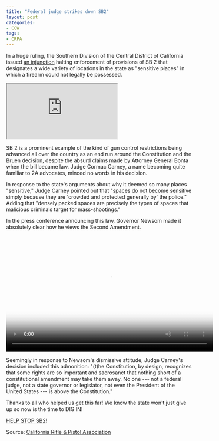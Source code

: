 ```yaml
---
title: "Federal judge strikes down SB2"
layout: post
categories:
- CCW
tags:
- CRPA
---
```


In a huge ruling, the Southern Division of the Central District of California issued [an injunction](https://www.trigger-treat.com/20231220-may-v-bonta/index.html) halting enforcement of provisions of SB 2 that designates a wide variety of locations in the state as "sensitive places" in which a firearm could not legally be possessed.

<iframe src="https://www.trigger-treat.com/20231220-may-v-bonta/20231220-preliminary-injunction.pdf" class="pdf"></iframe>

SB 2 is a prominent example of the kind of gun control restrictions being advanced all over the country as an end run around the Constitution and the Bruen decision, despite the absurd claims made by Attorney General Bonta when the bill became law. Judge Cormac Carney, a name becoming quite familiar to 2A advocates, minced no words in his decision.

In response to the state's arguments about why it deemed so many places "sensitive," Judge Carney pointed out that "spaces do not become sensitive simply because they are 'crowded and protected generally by' the police." Adding that "densely packed spaces are precisely the types of spaces that malicious criminals target for mass-shootings."

In the press conference announcing this law, Governor Newsom made it absolutely clear how he views the Second Amendment.

<video controls poster="/assets/video/2023-12-20-Newsom-Right.jpg" src="/assets/video/2023-12-20-Newsom-Right.mp4" style="width: 561px; height: 316px" type="video/mp4"></video>

Seemingly in response to Newsom's dismissive attitude, Judge Carney's decision included this admonition: "(t)he Constitution, by design, recognizes that some rights are so important and sacrosanct that nothing short of a constitutional amendment may take them away. No one --- not a federal judge, not a state governor or legislator, not even the President of the United States --- is above the Constitution."

Thanks to all who helped us get this far! We know the state won't just give up so now is the time to DIG IN!

[HELP STOP SB2](https://donorbox.org/stopsb2)!

Source: [California Rifle & Pistol Association](https://crpa.org)
